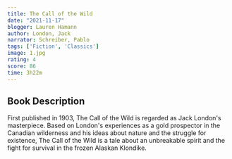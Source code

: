 ```yaml
---
title: The Call of the Wild
date: "2021-11-17"
blogger: Lauren Hamann
author: London, Jack
narrator: Schreiber, Pablo
tags: ['Fiction', 'Classics']
image: 1.jpg
rating: 4
score: 86
time: 3h22m
---
```




## Book Description

First published in 1903, The Call of the Wild is regarded as Jack London's masterpiece. Based on London's experiences as a gold prospector in the Canadian wilderness and his ideas about nature and the struggle for existence, The Call of the Wild is a tale about an unbreakable spirit and the fight for survival in the frozen Alaskan Klondike.